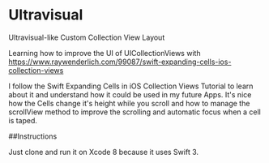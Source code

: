 # Ultravisual
Ultravisual-like Custom Collection View Layout

Learning how to improve the UI of UICollectionViews with https://www.raywenderlich.com/99087/swift-expanding-cells-ios-collection-views

I follow the Swift Expanding Cells in iOS Collection Views Tutorial to learn about it and understand how it could be used in my future Apps. It's nice how the Cells change it's height while you scroll and how to manage the scrollView method to improve the scrolling and automatic focus when a cell is taped.

##Instructions

Just clone and run it on Xcode 8 because it uses Swift 3.
